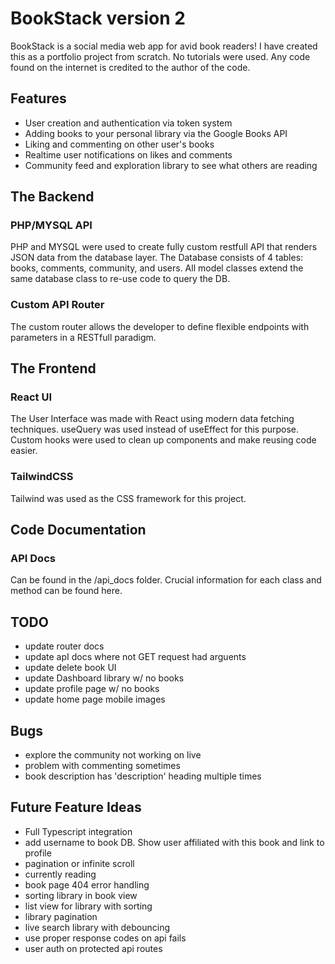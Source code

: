 # BookStack version 2

BookStack is a social media web app for avid book readers! I have created this as a portfolio project from scratch. No tutorials were used. Any code found on the internet is credited to the author of the code.



## Features
- User creation and authentication via token system
- Adding books to your personal library via the Google Books API
- Liking and commenting on other user's books
- Realtime user notifications on likes and comments
- Community feed and exploration library to see what others are reading



## The Backend

### PHP/MYSQL API
PHP and MYSQL were used to create fully custom restfull API that renders JSON data from the database layer. The Database consists of 4 tables: books, comments, community, and users. All model classes extend the same database class to re-use code to query the DB.

### Custom API Router
The custom router allows the developer to define flexible endpoints with parameters in a RESTfull paradigm.



## The Frontend

### React UI
The User Interface was made with React using modern data fetching techniques. useQuery was used instead of useEffect for this purpose. Custom hooks were used to clean up components and make reusing code easier.

### TailwindCSS
Tailwind was used as the CSS framework for this project.



## Code Documentation

### API Docs
Can be found in the /api_docs folder. Crucial information for each class and method can be found here. 



## TODO
- update router docs
- update apI docs where not GET request had arguents
- update delete book UI
- update Dashboard library w/ no books
- update profile page w/ no books
- update home page mobile images

## Bugs
- explore the community not working on live
- problem with commenting sometimes
- book description has 'description' heading multiple times


## Future Feature Ideas
- Full Typescript integration
- add username to book DB. Show user affiliated with this book and link to profile
- pagination or infinite scroll
- currently reading
- book page 404 error handling
- sorting library in book view
- list view for library with sorting
- library pagination
- live search library with debouncing
- use proper response codes on api fails
- user auth on protected api routes
